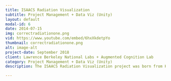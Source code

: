 ```yaml
---
title: ISAACS Radiation Visualization
subtitle: Project Management + Data Viz (Unity)
layout: default
modal-id: 6
date: 2014-07-15
img: correctradiationone.png
vid: https://www.youtube.com/embed/6hxXkdetpYo
thumbnail: correctradiationone.png
alt: image-alt
project-date: September 2018
client: Lawrence Berkeley National Labs + Augmented Cognition Lab
category: Project Management + Data Viz (Unity)
description: The ISAACS Radiation Visualization project was born from Kai Vetter's lab at LBL reaching out to research scientist Allen Yang in the Augmented Cognition Lab asking for help visualization UAV-collected radiation data from Fukushima. As a veteran of the original ISAACS project, Allen asked me to spearhead this new project. The majority of my work on this project was leading negotiations between labs to come up with a satisfying goal. My personal goal was to develop my project management skills, and with the differing desires of both labs, the meeting negotiations allowed me to do this often. Near the end of the semester we were also able to create small prototype radiation viz MVP's using pointcloud manipulation in Unity. Shortly after the goal negotations were completed, I passed the project on to one of my coworkers in order to focus on the development of the ISAACS research paper. 

---
```

